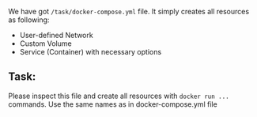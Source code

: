 
We have got `/task/docker-compose.yml` file. It simply creates all resources as following:
- User-defined Network
- Custom Volume
- Service (Container) with necessary options

## Task:

Please inspect this file and create all resources with `docker run ...` commands. Use the same names as in docker-compose.yml file

